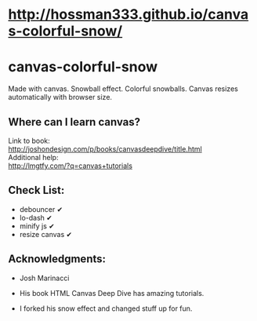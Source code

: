 http://hossman333.github.io/canvas-colorful-snow/
====================

canvas-colorful-snow
====================

Made with canvas. Snowball effect. Colorful snowballs. Canvas resizes automatically with browser size. 

## Where can I learn canvas? ##
Link to book: <br />
http://joshondesign.com/p/books/canvasdeepdive/title.html<br />
Additional help:<br />
http://lmgtfy.com/?q=canvas+tutorials<br />

## Check List: ##
* debouncer ✔
* lo-dash ✔
* minify js ✔
* resize canvas ✔

## Acknowledgments: ##
* Josh Marinacci

* His book HTML Canvas Deep Dive has amazing tutorials.

* I forked his snow effect and changed stuff up for fun.